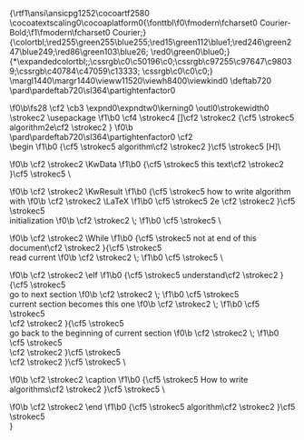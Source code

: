 {\rtf1\ansi\ansicpg1252\cocoartf2580
\cocoatextscaling0\cocoaplatform0{\fonttbl\f0\fmodern\fcharset0 Courier-Bold;\f1\fmodern\fcharset0 Courier;}
{\colortbl;\red255\green255\blue255;\red15\green112\blue1;\red246\green247\blue249;\red86\green103\blue26;
\red0\green0\blue0;}
{\*\expandedcolortbl;;\cssrgb\c0\c50196\c0;\cssrgb\c97255\c97647\c98039;\cssrgb\c40784\c47059\c13333;
\cssrgb\c0\c0\c0;}
\margl1440\margr1440\vieww11520\viewh8400\viewkind0
\deftab720
\pard\pardeftab720\sl364\partightenfactor0

\f0\b\fs28 \cf2 \cb3 \expnd0\expndtw0\kerning0
\outl0\strokewidth0 \strokec2 \\usepackage
\f1\b0 \cf4 \strokec4 []\cf2 \strokec2 \{\cf5 \strokec5 algorithm2e\cf2 \strokec2 \}
\f0\b \
\pard\pardeftab720\sl364\partightenfactor0
\cf2 \
\\begin
\f1\b0 \{\cf5 \strokec5 algorithm\cf2 \strokec2 \}\cf5 \strokec5 [H]\
 
\f0\b \cf2 \strokec2 \\KwData
\f1\b0 \{\cf5 \strokec5 this text\cf2 \strokec2 \}\cf5 \strokec5 \
 
\f0\b \cf2 \strokec2 \\KwResult
\f1\b0 \{\cf5 \strokec5 how to write algorithm with 
\f0\b \cf2 \strokec2 \\LaTeX
\f1\b0 \cf5 \strokec5 2e \cf2 \strokec2 \}\cf5 \strokec5 \
 initialization
\f0\b \cf2 \strokec2 \\;
\f1\b0 \cf5 \strokec5 \
 
\f0\b \cf2 \strokec2 \\While
\f1\b0 \{\cf5 \strokec5 not at end of this document\cf2 \strokec2 \}\{\cf5 \strokec5 \
  read current
\f0\b \cf2 \strokec2 \\;
\f1\b0 \cf5 \strokec5 \
  
\f0\b \cf2 \strokec2 \\eIf
\f1\b0 \{\cf5 \strokec5 understand\cf2 \strokec2 \}\{\cf5 \strokec5 \
   go to next section
\f0\b \cf2 \strokec2 \\;
\f1\b0 \cf5 \strokec5 \
   current section becomes this one
\f0\b \cf2 \strokec2 \\;
\f1\b0 \cf5 \strokec5 \
   \cf2 \strokec2 \}\{\cf5 \strokec5 \
   go back to the beginning of current section
\f0\b \cf2 \strokec2 \\;
\f1\b0 \cf5 \strokec5 \
  \cf2 \strokec2 \}\cf5 \strokec5 \
 \cf2 \strokec2 \}\cf5 \strokec5 \
 
\f0\b \cf2 \strokec2 \\caption
\f1\b0 \{\cf5 \strokec5 How to write algorithms\cf2 \strokec2 \}\cf5 \strokec5 \

\f0\b \cf2 \strokec2 \\end
\f1\b0 \{\cf5 \strokec5 algorithm\cf2 \strokec2 \}\cf5 \strokec5 \
}